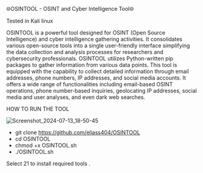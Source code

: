 

🌐OSINTOOL - OSINT and Cyber Intelligence Tool🌐

Tested in Kali linux

OSINTOOL is a powerful tool designed for OSINT (Open Source Intelligence) and cyber intelligence gathering activities. It consolidates various open-source tools into a single user-friendly interface simplifying the data collection and analysis processes for researchers and cybersecurity professionals.
OSINTOOL utilizes Python-written pip packages to gather information from various data points. This tool is equipped with the capability to collect detailed information through email addresses, phone numbers, IP addresses, and social media accounts. It offers a wide range of functionalities including email-based OSINT operations, phone number-based inquiries, geolocating IP addresses, social media and user analyses, and even dark web searches.

HOW TO RUN THE TOOL



![Screenshot_2024-07-13_18-50-45](https://github.com/user-attachments/assets/af89dd03-34ae-4d0c-ab1d-1dfc00c19dfe)



- git clone https://github.com/eliass404/OSINTOOL
- cd OSINTOOL
- chmod +x OSINTOOL.sh
- ./OSINTOOL.sh

Select 21 to install required tools .
